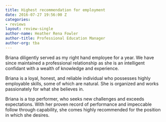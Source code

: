```yaml
---
title: Highest recommendation for employment
date: 2016-07-27 19:56:00 Z
categories:
- reviews
layout: review-single
author-name: Heather Rena Fowler
author-title: Professional Education Manager
author-org: tba
---
```


Briana diligently served as my right hand employee for a year. We have since maintained a professional relationship as she is an intelligent confidant with a wealth of knowledge and experience.

Briana is a loyal, honest, and reliable individual who possesses highly employable skills, some of which are natural. She is organized and works passionately for what she believes in.

Briana is a top performer, who seeks new challenges and exceeds expectations. With her proven record of performance and impeccable follow through capability, she comes highly recommended for the position in which she desires.

